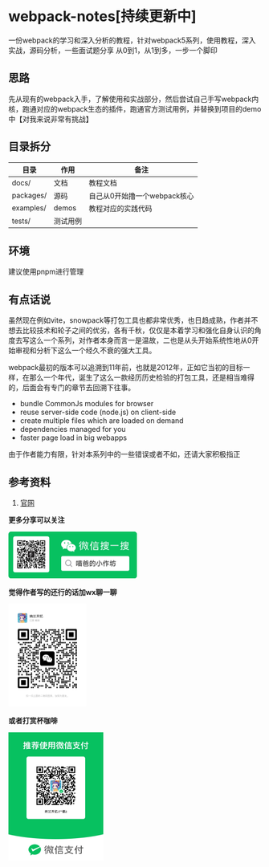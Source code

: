 # webpack-notes[持续更新中]

一份webpack的学习和深入分析的教程，针对webpack5系列，使用教程，深入实战，源码分析，一些面试题分享
从0到1，从1到多，一步一个脚印

## 思路

先从现有的webpack入手，了解使用和实战部分，然后尝试自己手写webpack内核，跑通对应的webpack生态的插件，跑通官方测试用例，并替换到项目的demo中【对我来说非常有挑战】

## 目录拆分

| 目录       |   作用   |    备注  |
| --------- | ----    | ---- |
| docs/     |  文档    | 教程文档 |
| packages/ |    源码  | 自己从0开始撸一个webpack核心 |
| examples/ |  demos    | 教程对应的实践代码 |
| tests/		| 测试用例 ||

## 环境

建议使用pnpm进行管理

## 有点话说

虽然现在例如vite，snowpack等打包工具也都非常优秀，也日趋成熟，作者并不想去比较技术和轮子之间的优劣，各有千秋，仅仅是本着学习和强化自身认识的角度去写这么一个系列，对作者本身而言一是温故，二也是从头开始系统性地从0开始审视和分析下这么一个经久不衰的强大工具。


webpack最初的版本可以追溯到11年前，也就是2012年，正如它当初的目标一样，在那么一个年代，诞生了这么一款经历历史检验的打包工具，还是相当难得的，后面会有专门的章节去回溯下往事。

- bundle CommonJs modules for browser
- reuse server-side code (node.js) on client-side
- create multiple files which are loaded on demand
- dependencies managed for you
- faster page load in big webapps

由于作者能力有限，针对本系列中的一些错误或者不如，还请大家积极指正



## 参考资料

1. [官网](https://webpack.js.org/)

**更多分享可以关注**

<img src="https://raw.githubusercontent.com/nalantianyi/my-pics-base/master/202307251603062.jpg" alt="" style="zoom:25%;" />

**觉得作者写的还行的话加wx聊一聊**

<img src="https://raw.githubusercontent.com/nalantianyi/my-pics-base/master/202307251602453.jpg" alt="3171690254350_.pic" style="zoom:20%;" />

**或者打赏杯咖啡**

<img src="https://raw.githubusercontent.com/nalantianyi/my-pics-base/master/202307251603949.jpg" alt="3161690254349_.pic" style="zoom:25%;" />